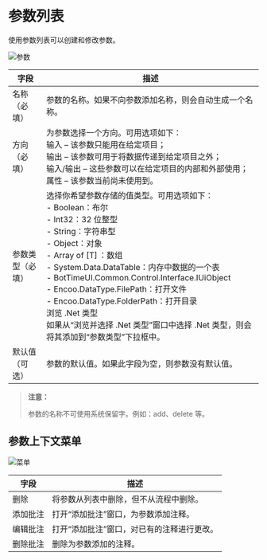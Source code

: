 # 参数列表

使用参数列表可以创建和修改参数。

![参数](https://docimages.blob.core.chinacloudapi.cn/images/Studio/Argument/argumentPanel.png)

|字段 |描述 |
|-----|------|
|名称（必填）| 参数的名称。如果不向参数添加名称，则会自动生成一个名称。 |
|方向（必填） |为参数选择一个方向。可用选项如下：</br> 输入 – 该参数只能用在给定项目；</br> 输出 – 该参数可用于将数据传递到给定项目之外；</br> 输入/输出 – 这些参数可以在给定项目的内部和外部使用；</br> 属性 – 该参数当前尚未使用到。
|参数类型（必填） |选择你希望参数存储的值类型。可用选项如下：</br>- Boolean：布尔 </br>- Int32：32 位整型 </br>- String：字符串型 </br>- Object：对象 </br>- Array of [T] ：数组 </br> - System.Data.DataTable：内存中数据的一个表 </br> - BotTimeUI.Common.Control.Interface.IUiObject </br>- Encoo.DataType.FilePath：打开文件 </br>- Encoo.DataType.FolderPath：打开目录 </br> 浏览 .Net 类型 </br> 如果从“浏览并选择 .Net 类型”窗口中选择 .Net 类型，则会将其添加到“参数类型”下拉框中。 |
|默认值（可选）|参数的默认值。如果此字段为空，则参数没有默认值。 |

> **注意：**
>
> 参数的名称不可使用系统保留字。例如：add、delete 等。

## 参数上下文菜单

![菜单](https://docimages.blob.core.chinacloudapi.cn/images/Studio/Argument/argumentPanelMenu.png)

|字段 |描述 |
|-----|------|
|删除 |将参数从列表中删除，但不从流程中删除。|
|添加批注| 打开“添加批注”窗口，为参数添加注释。 |
|编辑批注| 打开“添加批注”窗口，对已有的注释进行更改。 |
|删除批注| 删除为参数添加的注释。|
